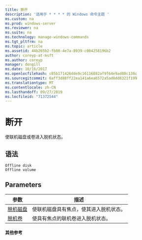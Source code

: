 ```yaml
---
title: 断开
description: '适用于 * * * * 的 Windows 命令主题 '
ms.custom: na
ms.prod: windows-server
ms.reviewer: na
ms.suite: na
ms.technology: manage-windows-commands
ms.tgt_pltfrm: na
ms.topic: article
ms.assetid: 44b265b2-fb08-4e7a-8939-c004258196b2
author: coreyp-at-msft
ms.author: coreyp
manager: dongill
ms.date: 10/16/2017
ms.openlocfilehash: c05b171426dde9c16116882af9f64e9ad80c130c
ms.sourcegitcommit: 6aff3d88ff22ea141a6ea6572a5ad8dd6321f199
ms.translationtype: MT
ms.contentlocale: zh-CN
ms.lasthandoff: 09/27/2019
ms.locfileid: "71372544"
---
```

# <a name="offline"></a>断开



使联机磁盘或卷进入脱机状态。

## <a name="syntax"></a>语法

```
Offline disk
Offline volume
```

## <a name="parameters"></a>Parameters

|参数|描述|
|---------|-----------|
|[脱机磁盘](offline-disk.md)|使联机磁盘具有焦点，使其进入脱机状态。|
|[脱机卷](offline-volume.md)|使具有焦点的联机卷进入脱机状态。|

#### <a name="additional-references"></a>其他参考

